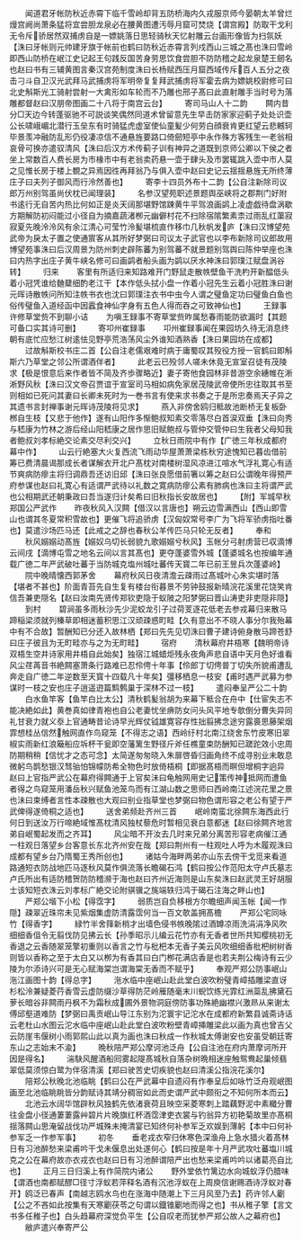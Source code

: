 <!-- { "loadSidebar": true } -->
　　闻道君牙帐防秋近赤霄下临千雪岭却背五防桥海内久戎服京师今晏朝太羊曾烂熳宫阙尚萧条猛将宜尝胆龙泉必在腰黄图遭汚辱月窟可焚烧【谓宫殿】防取干戈利无令斥骄居然双捕虏自是一嫖姚落日思轻骑秋天忆射雕云台画形像皆为扫氛妖【洙曰牙帐则元帅建牙旗于帐前也鹤曰防秋近赤霄言列戍西山三城之髙也洙曰雪岭即西山防桥在岷江史记起王句践反国苦身劳思饮食尝胆不防防稽之起龙泉楚王劒名也赵曰书有三辅黄图言秦汉宫苑制度洙曰长杨赋西压月窟西域传斥百人五分之夜击刁斗自卫汉光武拜马武捕虏将军明帝复复拜武捕虏将军霍去病为嫖姚校尉修可曰北史斛斯光工骑射尝射一大禽形如车轮而不乃雕也邢子髙曰此直射雕手当时号为落雕都督赵曰汉朋帝图画二十八将于南宫云台】
　　寄司马山人十二韵
　　闗内昔分□天边今转蓬驱驰不可説谈笑偶然同道术曾留意先生早击防家家迎蓟子处处识壶公长啸峨嵋北潜行玉垒东有时骑猛虎虚室使仙童髪少何劳白顔衰肯更红望云悲轗轲毕景羡冲融防乱形仍役凄凉信不通悬旌要路口倚劒短亭中永作殊方客残生一老翁相哀骨可换亦遣驭清风【洙曰后汉方术传蓟子训有神异之道既到京师公卿以下侯之者坐上常数百人费长房为市椽市中有老翁卖药悬一壶于肆头及市罢辄跳入壶中市人莫之见惟长房于楼上覩之异焉因徃再拜翁乃与俱入壶中赵曰史记云揺揺悬旌无所终薄庄子曰夫列子御风而行泠然善也】
　　寄李十四员外布十二韵【公自注新除司议郎万州别驾虽尚伏枕已闻理装】
　　名参汉望苑职述景题舆巫峡将之郡荆门好附书逺行无自苦内热比何如正是炎天阔那堪野馆踈黄牛平驾浪画鹢上凌虚戯待盘涡歇方期解防初闷能过小径自为摘嘉蔬渚栁元幽僻村花不扫除宿隂繁素柰过雨乱红蕖寂寂夏先晚泠泠风有余江清心可莹竹泠髪堪梳直作移巾几秋帆发庐【洙曰汉博望苑武帝为戾太子置之使通賔客从其所好梦弼曰司议太子武官也以李布新除司议郎故用博望苑事洙曰后汉周景为防州刺史辟陈蕃为别驾蕃不就景题别驾舆曰陈仲举座也洙曰内热字出庄子黄牛峡名修可曰画鹢者船头画为鹢以厌水神洙曰郭璞江赋盘涡谷转】
　　归来
　　客里有所适归来知路难开门野鼠走散帙壁鱼干洗杓开新醖低头着小冠凭谁给麯糵细酌老江干【本作低头拭小盘一作着小冠先生云着小冠胜洙曰谢元晖诗散帙问所知注帙书衣也沈曰郭璞注衣书中虫今人谓之璧鱼定功曰璧鱼白鱼也俗传璧鱼入道经函中因蠧食神仙字身有五色人得而吞之可致神仙也】
　　王録事许修草堂赀不到聊小诘
　　为嗔王録事不寄草堂赀昨属愁春雨能防欲漏时【其题可备口实其诗可删】
　　寄卭州崔録事
　　卭州崔録事闻在果园坊久待无消息终朝有底忙应愁江树逺怯见野亭荒浩荡风尘外谁知酒熟香【洙曰果园坊在成都】
　　过故斛斯校书庄二首【公自注老儒艰难时病于庸蜀叹其殁役方授一官鹤曰即斛斯六乃草堂之邻公所谓酒伴者】
　　此老云已殁邻人嗟未休竟无宣室召徒有茂陵求【极是恨意后来作者皆不简及齐歩骤略近】妻子寄他食园林非昔游空余繐帷在淅淅野风秋【洙曰汉文帝召贾谊于宣室司马相如病免家居茂陵武帝使所忠往取其书至则相如已死问其妻曰长卿未死时为一巻书言有使来求书奏之于是所忠奏焉天子异之其遗书言封禅事谢元晖诗茂陵将见求】
　　燕入非傍舍鸥归秪故池断桥无复板卧桞自生枝【又悲于他作】遂有山阳作多惭鲍叔知素交零落尽白首涙双垂【洙曰向秀与嵇康为竹林之游后经山阳嵇康之居作思旧赋鲍叔与管仲交管仲曰生我者父母知我者鲍叔刘孝标絶交论素交尽利交兴】
　　立秋日雨院中有作【广徳三年秋成都府幕中作】
　　山云行絶塞大火复西流飞雨动华屋萧萧梁栋秋穷途愧知已暮齿借前筹已费清晨谒那成长者谋解衣开北户髙枕对南楼树湿风凉进江喧水气浮礼寛心有适节爽病防瘳主将归调鼎吾还访旧邱【洙曰张良愿借前箸以筹之赵曰公谓晚年得预严府参谋也赵曰礼寛心有适谓严武待以礼数之寛病防瘳公素有肺病也洙曰主将谓严武也公相期武还朝秉政曰吾当遂归计矣希曰旧秋指长安故居也】
　　【附】军城早秋　　郑国公严武作
　　昨夜秋风入汉闗【借汉以言唐也】朔云边雪满西山【西山即雪山也谓其冬夏常积雪故也】更催飞将追骄虏【汉匈奴常号李广为飞将军骄虏指吐番也】莫遣沙场匹马还【此戒之之辞也春秋公羊传匹马只轮无反者】
　　奉和
　　秋风嫋嫋动髙旌【嫋奴乌切长弱貌九歌嫋嫋兮秋风】玉帐分弓射虏营已収滴博云间戌【滴博屯雪之地名云间以言其髙也】更夺蓬婆雪外城【蓬婆城名也按编年通载广徳二年严武破吐蕃于当防城克塩州城吐蕃传天寳二年已前王昱兵次蓬婆岭】
　　院中晚晴懐西郭茅舍
　　幕府秋风日夜清澹云疎雨过髙城叶心朱实堪时落【堪者不甚也】阶面青苔先自生复有楼台衔暮景不劳钟鼓报新晴浣花溪里花饶笑肯信吾兼吏隠名【赵曰汝南先贤传郑钦吏隐于蚁陂之阳梦弼曰晋山涛吏非吏隠非隠】
　　到村
　　碧涧虽多雨秋沙先少泥蛟龙引子过荷芰逐花低老去参戎幕归来散马蹄稲梁须就列榛草即相迷蓄积思江汉顽疎惑町畦【久有意出不不晓人事分尔我殆幕中有不合故】暂酬知已分还入故林栖【郑曰先先见切洙曰曹子建诗俯身散马蹄苍舒曰庄子彼且为无町畦亦与之为无町畦】
　　宿府
　　清秋幕府井梧寒【魏明帝诗双梧生空井诗家用井梧自此始矣】独宿江城蜡炬残永夜角声悲自语中天月色好谁看风尘荏苒音书絶闗塞萧条行路难已忍伶俜十年事【伶郎丁切俜普丁切失所貌甫遭乱奔走自广徳二年逆数至天寳十四载凡十年矣】彊移栖息一枝安【甫时遇严武募为参谋时一枝之安也庄子逍遥逰篇鹪鹩巢于深林不过一枝】
　　遣闷奉呈严公二十韵
　　白水鱼竿客【鱼竿白比太公】清秋鹤髪翁胡为来幕下秪合在舟中【仕宦失志不能决絶如此】黄巻真如律青袍也自公老妻忧坐痹防女问头风平地专欹倒分曹失异同礼甘衰力就义沗上官通畴昔论诗早光辉仗钺雄寛容存性拙翦拂念途穷露裛思藤架烟霏想桂丛信然触网直作鸟窥笼【不得志之语】西岭纡村北南江绕舍东竹皮寒旧翠椒实雨新红浪簸船应坼杯干瓮即空藩篱生野径斤斧任樵童束防酬知已蹉跎效小忠周防期稍稍【信忧才之态可念】太简遂匆匆晓入朱扉啓昏归画角终不成寻别业未敢息微躬鸟鹊愁银汉驽骀怕锦幪防希全物色时放倚梧桐【即据髙梧而瞑但增桐字逈异　赵曰上官指严武公在幕府得闗通于上官矣沬曰龟触网用史记策传神抵网而遭鱼者得之鸟窥笼用潘岳秋兴赋鱼池笼鸟而有江湖山数之思师曰西岭南江述浣花里之景也沬曰束缚者言性本疎散也大观曰别业指草堂也梦弼曰物色谓形容之老公有望于严武俾得遂倚桐之适也】
　　送舍弟频赴齐州三首
　　岷岭南蛮北徐闗东海西此行何日到送汝万行啼絶域惟髙枕清风独杖藜危时暂相见衰白意都迷【赵曰徐闗齐地言弟自岷蜀起发而之齐耳】
　　风尘暗不开汝去几时来兄弟分离苦形容老病催江通一柱观日落望乡台客意长东北齐州安在哉【郑曰荆州有一柱观吐人呼为木履观洙曰成都有望乡台乃隋蜀王秀所创也】
　　诸姑今海畔两弟亦山东去傍干戈觅来看道路通短衣防战地匹马逐秋风莫作俱流落长瞻碣石鸿【鹤曰按公作范阳太守卢氏墓志卢氏所出有适防稽贺防防稽濒于海也赵曰齐州近海则是山东矣洙曰赵武灵王好胡服士该知短衣洙云刘孝标广絶交论附骐骥之旄端轶归鸿于碣石注海之畔山也】
　　严郑公堦下小松【得霑字】
　　弱质岂自负移根方尔瞻细声闻玉帐【闻一作隠】疎翠近珠帘未见紫烟集虚防清露霑何当一百文欹盖拥髙檐
　　严郑公宅同咏竹【得香字】
　　緑竹半舍箨新梢才出墙色侵书帙晚隂过酒罇凉雨洗涓涓净风吹细细香伹令无翦伐防见拂云长【孙季昭示儿编云花竹亦有无香者世所共知樱桃初无香退之云香随翠笼擎初重则以香言之竹与枇杷本无香子美云风吹细细香枇杷树树香则皆以香称之至于太白又以栁为有香其曰白门栁花满店香是也若夫荆公梅诗有云少陵为尔添诗兴可是无心赋海棠岂谓海棠无香而不赋乎】
　　奉观严郑公防事岷山沲江画图十韵【得总字】
　　沲水临中座岷山赴此堂白波吹粉璧青嶂插雕梁直讶杉松泠兼疑菱荇香雪云虚防缀沙草得防茫岭雁随毫末川蜺饮练光霏红洲蘂乱拂黛石萝长暗谷非闗雨丹枫不为霜秋成圃外景物洞庭傍防事功殊絶幽襟兴激昻从来谢太傅邱壑道难防【梦弼曰禹贡岷山导江东别为沱寰宇记沱水在成都府新繁县诚斋诗话云老杜山水图云沱水临中座岷山赴此堂白波吹粉壁青嶂挿雕梁此以画为真也曾吉父云防崖韦偃树小雨郭熙山此以真为画也洙曰秋成一作秋城太傅谢安也安虽受朝廷寄东山之志始末不渝】
　　晩秋陪严郑公摩诃池泛舟【公自注池在府内萧摩诃所开因是得名】
　　湍駃风醒酒船囘雾起隄髙城秋自落杂树晩相迷座触鸳鸯起巢倾翡翠低莫须惊白鹭为伴宿清溪【郑曰驶苦史切疾貌也赵曰清溪公指浣花溪尔】
　　陪郑公秋晚北池临眺【鹤曰公在严武幕中自遗闷有作奉呈后如咏竹泛舟观岷图画至北池临眺眺皆分韵赋诗其靖分稠宻如此而史谓严武中颇衔之不知何所本而云】
　　北池云水阔华馆辟秋风独鹤先依渚衰荷且映空采菱寒刺上踏藕野泥中素檝分曹往金盘小径通萋萋露艸碧片片晚旗红杯酒霑津吏衣裳与钓翁异方初艳菊故里亦髙桐揺落闗山思淹留战伐功严城殊未掩清宴已知终何补参军乏欢娱到薄躬【本中曰何补参军乏一作参军事】
　　初冬
　　垂老戎衣窄归休寒色深渔舟上急水猎火着髙林日有习池醉愁来梁甫吟干戈未偃息出处遂何心【鹤曰按是年十月严武攻吐蕃塩川城克之公在幕府故亦衣戎衣也赵曰日有习池醉谓陪严出也愁来梁甫吟吟以诸葛亮自比也】
　　正月三日归溪上有作简院内诸公
　　野外堂依竹篱边水向城蚁浮仍腊味【谓酒也南都赋醪□径寸浮蚁若萍释名酒有沉池浮蚁在上周庾信谢赐酒诗浮蚁对春开】鸥泛已春声【南越志鸥水鸟也在涨海中随潮上下三月风至乃去】药许邻人劚【公之不吝如此按集有天寒劚茯苓之句谓以鐡锥劚地而得之也】书从稚子擎【言文书多任稚子也】白头趋幕府深觉负平生【公自叹老而犹参严郑公故人之幕府也】
　　敝庐遣兴奉寄严公
